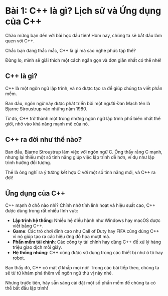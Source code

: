 # Bài 1: C++ là gì? Lịch sử và Ứng dụng của C++

Chào mừng bạn đến với bài học đầu tiên! Hôm nay, chúng ta sẽ bắt đầu làm quen với C++. 

Chắc bạn đang thắc mắc, C++ là gì mà sao nghe phức tạp thế?

Đừng lo, mình sẽ giải thích một cách ngắn gọn và đơn giản nhất có thể nhé!

## C++ là gì?

C++ là một ngôn ngữ lập trình, và nó được tạo ra để giúp chúng ta viết phần mềm. 

Ban đầu, ngôn ngữ này được phát triển bởi một người Đan Mạch tên là Bjarne Stroustrup vào những năm 1980. 

Từ đó, C++ trở thành một trong những ngôn ngữ lập trình phổ biến nhất thế giới, nhờ vào khả năng mạnh mẽ của nó.

## C++ ra đời như thế nào?

Ban đầu, Bjarne Stroustrup làm việc với ngôn ngữ C. Ông thấy rằng C mạnh, nhưng lại thiếu một số tính năng giúp việc lập trình dễ hơn, ví dụ như lập trình hướng đối tượng. 

Thế là ông nghĩ ra ý tưởng kết hợp C với một số tính năng mới, và C++ ra đời!

## Ứng dụng của C++

C++ mạnh ở chỗ nào nhỉ? Chính nhờ tính linh hoạt và hiệu suất cao, C++ được dùng trong rất nhiều lĩnh vực:

- **Lập trình hệ thống**: Nhiều hệ điều hành như Windows hay macOS được viết bằng C++.
- **Game**: Các trò chơi đỉnh cao như Call of Duty hay FIFA cũng dùng C++ vì nó giúp tạo ra các hiệu ứng đồ họa mượt mà.
- **Phần mềm tài chính**: Các công ty tài chính hay dùng C++ để xử lý hàng triệu giao dịch mỗi giây.
- **Hệ thống nhúng**: C++ cũng được sử dụng trong các thiết bị như ô tô hay robot.

Bạn thấy đó, C++ có mặt ở khắp mọi nơi! Trong các bài tiếp theo, chúng ta sẽ từ từ khám phá thêm về ngôn ngữ thú vị này nhé. 

Nhưng trước tiên, hãy sẵn sàng cài đặt một số phần mềm để chúng ta có thể bắt đầu lập trình!
